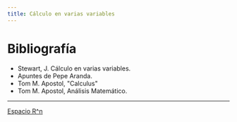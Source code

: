 ```yaml
---
title: Cálculo en varias variables
---
```

# Bibliografía
- Stewart, J. Cálculo en varias variables.
- Apuntes de Pepe Aranda.
- Tom M. Apostol, "Calculus"
- Tom M. Apostol, Análisis Matemático.
---
[Espacio R^n](EspacioRN)



